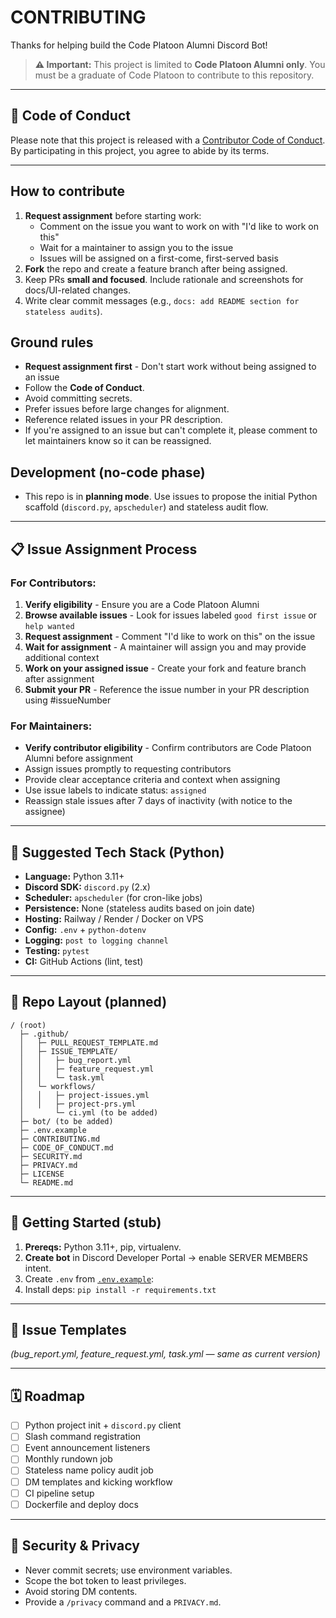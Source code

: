 # CONTRIBUTING

Thanks for helping build the Code Platoon Alumni Discord Bot!

> **⚠️ Important:** This project is limited to **Code Platoon Alumni only**. You must be a graduate of Code Platoon to contribute to this repository.

---

## 📜 Code of Conduct

Please note that this project is released with a [Contributor Code of Conduct](CODE_OF_CONDUCT.md).  
By participating in this project, you agree to abide by its terms.

---

## How to contribute
1. **Request assignment** before starting work:
   - Comment on the issue you want to work on with "I'd like to work on this"
   - Wait for a maintainer to assign you to the issue
   - Issues will be assigned on a first-come, first-served basis
2. **Fork** the repo and create a feature branch after being assigned.
3. Keep PRs **small and focused**. Include rationale and screenshots for docs/UI-related changes.
4. Write clear commit messages (e.g., `docs: add README section for stateless audits`).

## Ground rules
- **Request assignment first** - Don't start work without being assigned to an issue
- Follow the **Code of Conduct**.
- Avoid committing secrets.
- Prefer issues before large changes for alignment.
- Reference related issues in your PR description.
- If you're assigned to an issue but can't complete it, please comment to let maintainers know so it can be reassigned.

## Development (no-code phase)
- This repo is in **planning mode**. Use issues to propose the initial Python scaffold (`discord.py`, `apscheduler`) and stateless audit flow.

---

## 📋 Issue Assignment Process

### For Contributors:
1. **Verify eligibility** - Ensure you are a Code Platoon Alumni
2. **Browse available issues** - Look for issues labeled `good first issue` or `help wanted`
3. **Request assignment** - Comment "I'd like to work on this" on the issue
4. **Wait for assignment** - A maintainer will assign you and may provide additional context
5. **Work on your assigned issue** - Create your fork and feature branch after assignment
6. **Submit your PR** - Reference the issue number in your PR description using #issueNumber

### For Maintainers:
- **Verify contributor eligibility** - Confirm contributors are Code Platoon Alumni before assignment
- Assign issues promptly to requesting contributors
- Provide clear acceptance criteria and context when assigning
- Use issue labels to indicate status: `assigned`
- Reassign stale issues after 7 days of inactivity (with notice to the assignee)

---

## 🧱 Suggested Tech Stack (Python)
- **Language:** Python 3.11+
- **Discord SDK:** `discord.py` (2.x)
- **Scheduler:** `apscheduler` (for cron-like jobs)
- **Persistence:** None (stateless audits based on join date)
- **Hosting:** Railway / Render / Docker on VPS
- **Config:** `.env` + `python-dotenv`
- **Logging:** `post to logging channel`
- **Testing:** `pytest`
- **CI:** GitHub Actions (lint, test)

---

## 🧭 Repo Layout (planned)
```
/ (root)
  ├─ .github/
  │   ├─ PULL_REQUEST_TEMPLATE.md
  │   ├─ ISSUE_TEMPLATE/
  │   │   ├─ bug_report.yml
  │   │   ├─ feature_request.yml
  │   │   └─ task.yml
  │   └─ workflows/
  │   │   ├─ project-issues.yml
  │   │   ├─ project-prs.yml
  │       └─ ci.yml (to be added)
  ├─ bot/ (to be added)
  ├─ .env.example
  ├─ CONTRIBUTING.md
  ├─ CODE_OF_CONDUCT.md
  ├─ SECURITY.md
  ├─ PRIVACY.md
  ├─ LICENSE
  └─ README.md
```

---

## 🚀 Getting Started (stub)
1. **Prereqs:** Python 3.11+, pip, virtualenv.
2. **Create bot** in Discord Developer Portal → enable SERVER MEMBERS intent.
3. Create `.env` from [`.env.example`](.env.example):
4. Install deps: `pip install -r requirements.txt`

---

## 📂 Issue Templates
*(bug_report.yml, feature_request.yml, task.yml — same as current version)*

---

## 🗓️ Roadmap
- [ ] Python project init + `discord.py` client
- [ ] Slash command registration
- [ ] Event announcement listeners
- [ ] Monthly rundown job
- [ ] Stateless name policy audit job
- [ ] DM templates and kicking workflow
- [ ] CI pipeline setup
- [ ] Dockerfile and deploy docs

---

## 🔐 Security & Privacy
- Never commit secrets; use environment variables.
- Scope the bot token to least privileges.
- Avoid storing DM contents.
- Provide a `/privacy` command and a `PRIVACY.md`.


